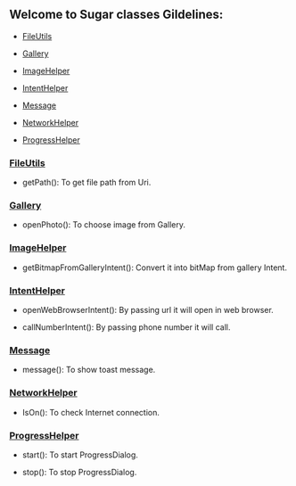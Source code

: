 

## Welcome to Sugar classes Gildelines:

* [FileUtils](https://github.com/CrownStack/android-sugar/blob/dev/README.md#fileutils)

* [Gallery](https://github.com/CrownStack/android-sugar/blob/dev/README.md#gallery)

* [ImageHelper](https://github.com/CrownStack/android-sugar/blob/dev/README.md#imagehelper)

* [IntentHelper](https://github.com/CrownStack/android-sugar/blob/dev/README.md#intenthelper)

* [Message](https://github.com/CrownStack/android-sugar/blob/dev/README.md#message)

* [NetworkHelper](https://github.com/CrownStack/android-sugar/blob/dev/README.md#networkhelper)

* [ProgressHelper](https://github.com/CrownStack/android-sugar/blob/dev/README.md#progresshelper)

### [FileUtils](https://github.com/CrownStack/android-sugar/blob/dev/FileUtils.java)

* getPath(): To get file path from Uri.

### [Gallery](https://github.com/CrownStack/android-sugar/blob/dev/Gallery.java)

* openPhoto(): To choose image from Gallery.

### [ImageHelper](https://github.com/CrownStack/android-sugar/blob/dev/ImageHelper.java)

* getBitmapFromGalleryIntent(): Convert it into bitMap from gallery Intent.

### [IntentHelper](https://github.com/CrownStack/android-sugar/blob/dev/IntentHelper.java)

* openWebBrowserIntent(): By passing url it will open in web browser.

* callNumberIntent(): By passing phone number it will call.
  
### [Message](https://github.com/CrownStack/android-sugar/blob/dev/Message.java)

* message(): To show toast message.

### [NetworkHelper](https://github.com/CrownStack/android-sugar/blob/dev/NetworkHelper.java)

* IsOn(): To check Internet connection.

### [ProgressHelper](https://github.com/CrownStack/android-sugar/blob/dev/ProgressHelper.java)

* start(): To start ProgressDialog.

* stop(): To stop ProgressDialog.

